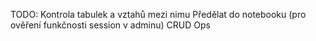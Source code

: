 TODO:
Kontrola tabulek a vztahů mezi nimu
Předělat do notebooku (pro ověření funkčnosti session v adminu)
CRUD Ops